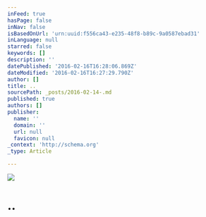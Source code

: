 ```yaml
---
inFeed: true
hasPage: false
inNav: false
isBasedOnUrl: 'urn:uuid:f556ca43-e235-48f8-b89c-9a0587ebad31'
inLanguage: null
starred: false
keywords: []
description: ''
datePublished: '2016-02-16T16:28:06.869Z'
dateModified: '2016-02-16T16:27:29.790Z'
author: []
title: ..
sourcePath: _posts/2016-02-14-.md
published: true
authors: []
publisher:
  name: ''
  domain: ''
  url: null
  favicon: null
_context: 'http://schema.org'
_type: Article

---
```

![](https://s3-us-west-2.amazonaws.com/the-grid-img/p/a05c398b1fd5d2c86a64a8e5754fdebd10550f5b.png)

# ..